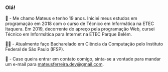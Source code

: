 ### Olá!

<!--
**MateusSantosF/MateusSantosF** is a ✨ _special_ ✨ repository because its `README.md` (this file) appears on your GitHub profile.
-->
:boy: - Me chamo Mateus e tenho 19 anos. Iniciei meus estudos em programação em 2018 com o curso de Técnico em Informática na ETEC Itaquera. Em 2019, decorrente do apreço pela programação Web, cursei Técnico em Informática para Internet na ETEC Parque Belém. 

:man_student: - Atualmente faço Bacharelado em Ciência da Computação pelo Instituto Federal de São Paulo (IFSP).

:e-mail: - Caso queira entrar em contato comigo, sinta-se a vontade para mandar um e-mail para mateusferreira.dev@gmail.com.
